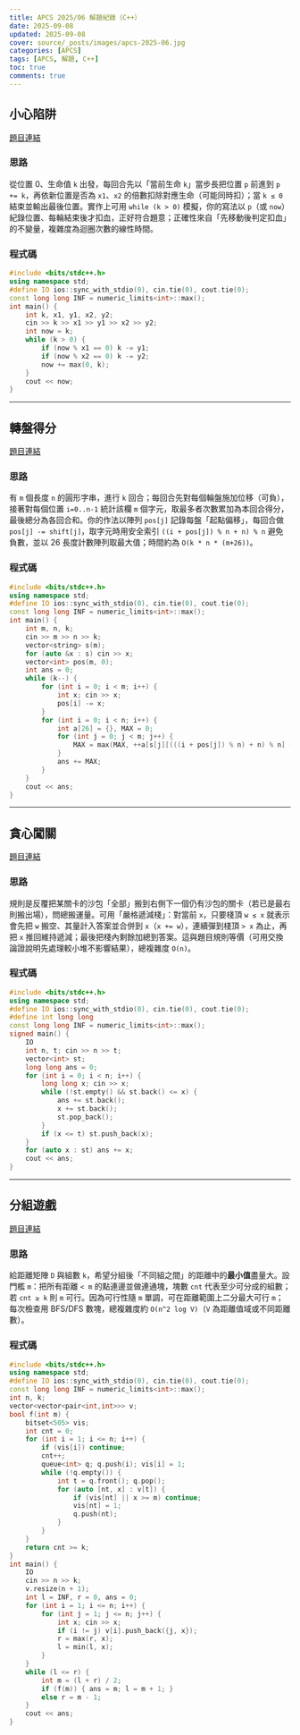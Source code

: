 ```yaml
---
title: APCS 2025/06 解題紀錄（C++）
date: 2025-09-08
updated: 2025-09-08
cover: source/_posts/images/apcs-2025-06.jpg
categories: [APCS]
tags: [APCS, 解題, C++]
toc: true
comments: true
---
```

## 小心陷阱
[題目連結](https://zerojudge.tw/ShowProblem?problemid=q836)

### 思路

從位置 0、生命值 `k` 出發，每回合先以「當前生命 `k`」當步長把位置 `p` 前進到 `p += k`，再依新位置是否為 `x1`、`x2` 的倍數扣除對應生命（可能同時扣）；當 `k ≤ 0` 結束並輸出最後位置。實作上可用 `while (k > 0)` 模擬，你的寫法以 `p`（或 `now`）紀錄位置、每輪結束後才扣血，正好符合題意；正確性來自「先移動後判定扣血」的不變量，複雜度為迴圈次數的線性時間。

### 程式碼
```cpp
#include <bits/stdc++.h>
using namespace std;
#define IO ios::sync_with_stdio(0), cin.tie(0), cout.tie(0);
const long long INF = numeric_limits<int>::max();
int main() {
    int k, x1, y1, x2, y2;
    cin >> k >> x1 >> y1 >> x2 >> y2;
    int now = k;
    while (k > 0) {
        if (now % x1 == 0) k -= y1;
        if (now % x2 == 0) k -= y2;
        now += max(0, k);
    }
    cout << now;
}
```

---

## 轉盤得分
[題目連結](https://zerojudge.tw/ShowProblem?problemid=q837)

### 思路

有 `m` 個長度 `n` 的圓形字串，進行 `k` 回合；每回合先對每個輪盤施加位移（可負），接著對每個位置 `i=0..n-1` 統計該欄 `m` 個字元，取最多者次數累加為本回合得分，最後總分為各回合和。你的作法以陣列 `pos[j]` 記錄每盤「起點偏移」，每回合做 `pos[j] -= shift[j]`，取字元時用安全索引 `((i + pos[j]) % n + n) % n` 避免負數，並以 26 長度計數陣列取最大值；時間約為 `O(k * n * (m+26))`。

### 程式碼

```cpp
#include <bits/stdc++.h>
using namespace std;
#define IO ios::sync_with_stdio(0), cin.tie(0), cout.tie(0);
const long long INF = numeric_limits<int>::max();
int main() {
    int m, n, k;
    cin >> m >> n >> k;
    vector<string> s(m);
    for (auto &x : s) cin >> x;
    vector<int> pos(m, 0);
    int ans = 0;
    while (k--) {
        for (int i = 0; i < m; i++) {
            int x; cin >> x;
            pos[i] -= x;
        }
        for (int i = 0; i < n; i++) {
            int a[26] = {}, MAX = 0;
            for (int j = 0; j < m; j++) {
                MAX = max(MAX, ++a[s[j][(((i + pos[j]) % n) + n) % n] - 'a']);
            }
            ans += MAX;
        }
    }
    cout << ans;
}
```

---

## 貪心闖關
[題目連結](https://zerojudge.tw/ShowProblem?problemid=q838)

### 思路

規則是反覆把某關卡的沙包「全部」搬到右側下一個仍有沙包的關卡（若已是最右則搬出場），問總搬運量。可用「嚴格遞減棧」：對當前 `x`，只要棧頂 `w ≤ x` 就表示會先把 `w` 搬空、其量計入答案並合併到 `x`（`x += w`），連續彈到棧頂 `> x` 為止，再把 `x` 推回維持遞減；最後把棧內剩餘加總到答案。這與題目規則等價（可用交換論證說明先處理較小堆不影響結果），總複雜度 `O(n)`。

### 程式碼

```cpp
#include <bits/stdc++.h>
using namespace std;
#define IO ios::sync_with_stdio(0), cin.tie(0), cout.tie(0);
#define int long long
const long long INF = numeric_limits<int>::max();
signed main() {
    IO
    int n, t; cin >> n >> t;
    vector<int> st;
    long long ans = 0;
    for (int i = 0; i < n; i++) {
        long long x; cin >> x;
        while (!st.empty() && st.back() <= x) {
            ans += st.back();
            x += st.back();
            st.pop_back();
        }
        if (x <= t) st.push_back(x);
    }
    for (auto x : st) ans += x;
    cout << ans;
}
```

---

## 分組遊戲
[題目連結](https://zerojudge.tw/ShowProblem?problemid=q839)

### 思路

給距離矩陣 `D` 與組數 `k`，希望分組後「不同組之間」的距離中的**最小值**盡量大。設門檻 `m`：把所有距離 `< m` 的點連邊並做連通塊，塊數 `cnt` 代表至少可分成的組數；若 `cnt ≥ k` 則 `m` 可行。因為可行性隨 `m` 單調，可在距離範圍上二分最大可行 `m`；每次檢查用 BFS/DFS 數塊，總複雜度約 `O(n^2 log V)`（`V` 為距離值域或不同距離數）。

### 程式碼

```cpp
#include <bits/stdc++.h>
using namespace std;
#define IO ios::sync_with_stdio(0), cin.tie(0), cout.tie(0);
const long long INF = numeric_limits<int>::max();
int n, k;
vector<vector<pair<int,int>>> v;
bool f(int m) {
    bitset<505> vis;
    int cnt = 0;
    for (int i = 1; i <= n; i++) {
        if (vis[i]) continue;
        cnt++;
        queue<int> q; q.push(i); vis[i] = 1;
        while (!q.empty()) {
            int t = q.front(); q.pop();
            for (auto [nt, x] : v[t]) {
                if (vis[nt] || x >= m) continue;
                vis[nt] = 1;
                q.push(nt);
            }
        }
    }
    return cnt >= k;
}
int main() {
    IO
    cin >> n >> k;
    v.resize(n + 1);
    int l = INF, r = 0, ans = 0;
    for (int i = 1; i <= n; i++) {
        for (int j = 1; j <= n; j++) {
            int x; cin >> x;
            if (i != j) v[i].push_back({j, x});
            r = max(r, x);
            l = min(l, x);
        }
    }
    while (l <= r) {
        int m = (l + r) / 2;
        if (f(m)) { ans = m; l = m + 1; }
        else r = m - 1;
    }
    cout << ans;
}
```
